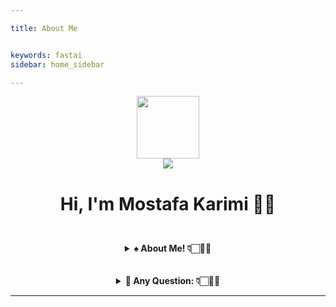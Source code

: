 ```yaml
---

title: About Me


keywords: fastai
sidebar: home_sidebar

---
```



<p align="center">
  <a href="https://mkarimi21.ir/">
    <img src='https://avataaars.io/?avatarStyle=Circle&topType=ShortHairShortWaved&accessoriesType=Prescription02&hairColor=Black&facialHairType=BeardLight&facialHairColor=Black&clotheType=Hoodie&clotheColor=Black&eyeType=Wink&eyebrowType=Default&mouthType=Smile&skinColor=Light' width="100" height="100">
  </a>
  <br>  
  <a href="https://www.MKarimi21.ir" target="_blank" style="display:inline-flex"><img src="https://img.shields.io/badge/Create--by-MKarimi-red?style=flat-square" target="_blank"></a>  
</p>
<h3 style="font-size:200%;" align="center">Hi, I'm Mostafa Karimi ✌🏻</h3> 
<br>



<details align="center">
<summary>
<b>♠️ About Me! 👇🏻🤟🏻</b>
</summary>
<p align="center">
  
<br>
  I am an MSc in systems optimization and my skill in the field of Machine Learning engineering and Planning and Project Control. I have recently entered Deep Learning engineering and I am interested in working professionally in this field and make business intelligence or etc.
<br>
  I'm Skilled in Python, MS Power BI and Tableau, MS Project and Excel, and COMFAR.
<br>
  And I love to learn CEH, Cryptography, Open Source Society and Sociology.
</p>
<br>
<p align="left">
    <img align="centre" src="https://github-readme-stats-eight-theta.vercel.app/api?username=mkarimi21&show_icons=true&hide_border=true&include_all_commits=true&count_private=true&bg_color=00000000&theme=tokyonight" height=180px/><img height="120px" src="https://github-readme-stats.vercel.app/api/top-langs/?username=mkarimi21&hide=html&hide_title=true&hide_border=true&layout=compact&langs_count=8&theme=tokyonight&bg_color=00000000" />
</p>
<br>

[![Twitter Follow](https://img.shields.io/twitter/follow/MKarimi21?label=Follow&style=social)](https://twitter.com/mkarimi21)

<br>
-----

</details>
<br>
<br>
<details align="center">
<summary>
<b>📌 Any Question: 👇🏻🤟🏻</b>
</summary>

<div class="btn-group" role="group" aria-label="Basic example">
  <a href="mailto:mkarimi21@hotmail.com" class="btn btn-primary btn-lg active" role="button" aria-pressed="true"> Email </a> 
  <a href="https://www.linkedin.com/in/mkarimi21/" class="btn btn-primary btn-lg active" role="button" aria-pressed="true"> LinkedIn </a>
  <a href="https://telegram.me/mkarimi21" class="btn btn-primary btn-lg active" role="button" aria-pressed="true"> Telegram </a>
  <a href="https://twitter.com/mkarimi21" class="btn btn-primary btn-lg active" role="button" aria-pressed="true"> https://img.shields.io/twitter/follow/MKarimi21?label=Follow&style=social </a>
    
    
  <button type="button" class="btn btn-secondary">Left</button>
  <button type="button" class="btn btn-secondary">Middle</button>
  <button type="button" class="btn btn-secondary">Right</button>
</div>    
    
    
# 📧 [Email](mailto:mkarimi21@hotmail.com),
  🔗 [LinkedIn](https://www.linkedin.com/in/mkarimi21/), 
* 💙 [Telegram](https://telegram.me/mkarimi21). 
    
<button type="button" class="btn btn-primary btn-sm">Small button</button>
<button type="button" class="btn btn-secondary btn-sm">Small button</button>
<a href="#" class="btn btn-primary btn-lg active" role="button" aria-pressed="true">Primary link</a>
<a href="#" class="btn btn-secondary btn-lg active" role="button" aria-pressed="true">Link</a>    

<br>
<b><i>Or</i></b>
    
<br>

<script src="https://utteranc.es/client.js"
        repo="mkarimi21/datamining_tutorial"
        issue-term="pathname"
        label="Comment"
        theme="github-dark"
        crossorigin="anonymous"
        async>
</script>

</details>







-----


